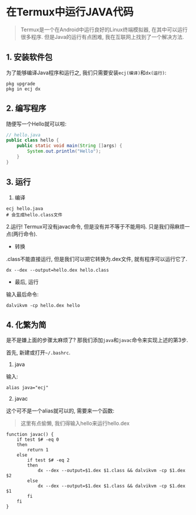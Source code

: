 # 在Termux中运行JAVA代码
> Termux是一个在Android中运行良好的Linux终端模拟器, 在其中可以运行很多程序. 但是Java的运行有点困难, 我在互联网上找到了一个解决方法.

## 1. 安装软件包
为了能够编译Java程序和运行之, 我们只需要安装`ecj(编译)`和`dx(运行)`:
```shell
pkg upgrade
pkg in ecj dx
```

## 2. 编写程序
随便写一个Hello就可以啦:
```java
// hello.java
public class hello {
    public static void main(String []args) {
        System.out.println("Hello");
    }
}
```

## 3. 运行
1. 编译
```shell
ecj hello.java
# 会生成hello.class文件
```

2.运行!
Termux可没有javac命令, 但是没有并不等于不能用吗. 只是我们得麻烦一点(两行命令).

* 转换

.class不能直接运行, 但是我们可以把它转换为.dex文件, 就有程序可以运行它了.
```shell
dx --dex --output=hello.dex hello.class
```

* 最后, 运行

输入最后命令:
```shell
dalvikvm -cp hello.dex hello
```

## 4. 化繁为简
是不是嫌上面的步骤太麻烦了? 那我们添加`java`和`javac`命令来实现上述的第3步.

首先, 新建或打开`~/.bashrc`.

1. java

输入:
```shell
alias java="ecj"
```

2. javac

这个可不是一个alias就可以的, 需要来一个函数:
> 这里有点偷懒, 我们得输入hello来运行hello.dex
```shell
function javac() {
    if test $# -eq 0
    then
        return 1
    else
        if test $# -eq 2
        then
            dx --dex --output=$1.dex $1.class && dalvikvm -cp $1.dex $2
        else
            dx --dex --output=$1.dex $1.class && dalvikvm -cp $1.dex $1
        fi
    fi
}
```
